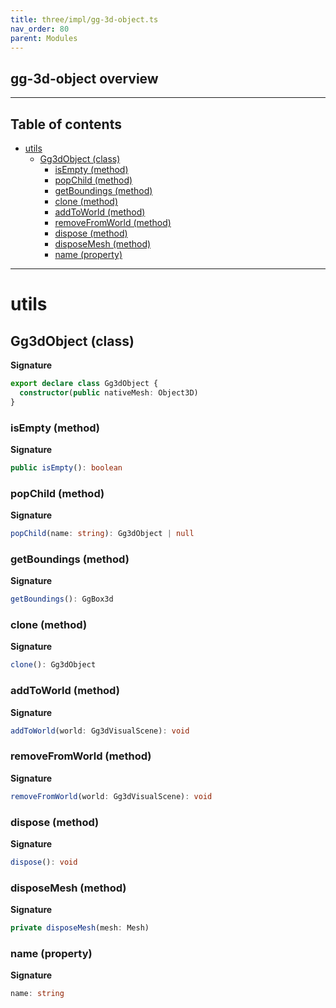 ```yaml
---
title: three/impl/gg-3d-object.ts
nav_order: 80
parent: Modules
---
```


## gg-3d-object overview

---

<h2 class="text-delta">Table of contents</h2>

- [utils](#utils)
  - [Gg3dObject (class)](#gg3dobject-class)
    - [isEmpty (method)](#isempty-method)
    - [popChild (method)](#popchild-method)
    - [getBoundings (method)](#getboundings-method)
    - [clone (method)](#clone-method)
    - [addToWorld (method)](#addtoworld-method)
    - [removeFromWorld (method)](#removefromworld-method)
    - [dispose (method)](#dispose-method)
    - [disposeMesh (method)](#disposemesh-method)
    - [name (property)](#name-property)

---

# utils

## Gg3dObject (class)

**Signature**

```ts
export declare class Gg3dObject {
  constructor(public nativeMesh: Object3D)
}
```

### isEmpty (method)

**Signature**

```ts
public isEmpty(): boolean
```

### popChild (method)

**Signature**

```ts
popChild(name: string): Gg3dObject | null
```

### getBoundings (method)

**Signature**

```ts
getBoundings(): GgBox3d
```

### clone (method)

**Signature**

```ts
clone(): Gg3dObject
```

### addToWorld (method)

**Signature**

```ts
addToWorld(world: Gg3dVisualScene): void
```

### removeFromWorld (method)

**Signature**

```ts
removeFromWorld(world: Gg3dVisualScene): void
```

### dispose (method)

**Signature**

```ts
dispose(): void
```

### disposeMesh (method)

**Signature**

```ts
private disposeMesh(mesh: Mesh)
```

### name (property)

**Signature**

```ts
name: string
```
